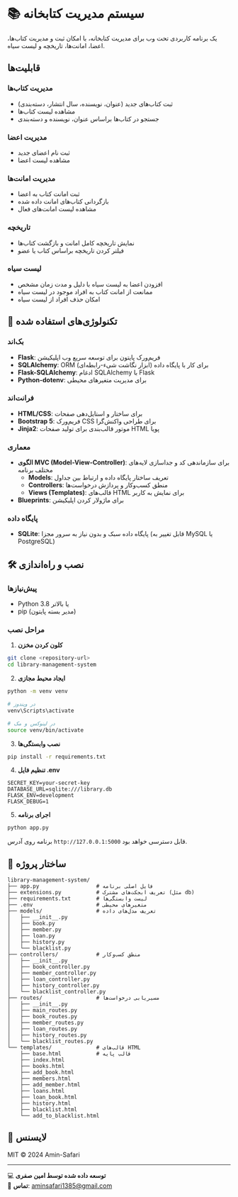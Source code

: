 # 📚 سیستم مدیریت کتابخانه

یک برنامه کاربردی تحت وب برای مدیریت کتابخانه، با امکان ثبت و مدیریت کتاب‌ها، اعضا، امانت‌ها، تاریخچه و لیست سیاه.

## قابلیت‌ها

### مدیریت کتاب‌ها
- ثبت کتاب‌های جدید (عنوان، نویسنده، سال انتشار، دسته‌بندی)
- مشاهده لیست کتاب‌ها
- جستجو در کتاب‌ها براساس عنوان، نویسنده و دسته‌بندی

### مدیریت اعضا
- ثبت نام اعضای جدید
- مشاهده لیست اعضا

### مدیریت امانت‌ها
- ثبت امانت کتاب به اعضا
- بازگردانی کتاب‌های امانت داده شده
- مشاهده لیست امانت‌های فعال

### تاریخچه
- نمایش تاریخچه کامل امانت و بازگشت کتاب‌ها
- فیلتر کردن تاریخچه براساس کتاب یا عضو

### لیست سیاه
- افزودن اعضا به لیست سیاه با دلیل و مدت زمان مشخص
- ممانعت از امانت کتاب به افراد موجود در لیست سیاه
- امکان حذف افراد از لیست سیاه

## 🚀 تکنولوژی‌های استفاده شده

### بک‌اند
- **Flask**: فریم‌ورک پایتون برای توسعه سریع وب اپلیکیشن
- **SQLAlchemy**: ORM (ابزار نگاشت شیء-رابطه‌ای) برای کار با پایگاه داده
- **Flask-SQLAlchemy**: ادغام SQLAlchemy با Flask
- **Python-dotenv**: برای مدیریت متغیرهای محیطی

### فرانت‌اند
- **HTML/CSS**: برای ساختار و استایل‌دهی صفحات
- **Bootstrap 5**: فریم‌ورک CSS برای طراحی واکنش‌گرا
- **Jinja2**: موتور قالب‌بندی برای تولید صفحات HTML پویا

### معماری
- **الگوی MVC (Model-View-Controller)**: برای سازماندهی کد و جداسازی لایه‌های مختلف برنامه
  - **Models**: تعریف ساختار پایگاه داده و ارتباط بین جداول
  - **Controllers**: منطق کسب‌وکار و پردازش درخواست‌ها
  - **Views (Templates)**: قالب‌های HTML برای نمایش به کاربر
- **Blueprints**: برای ماژولار کردن اپلیکیشن

### پایگاه داده
- **SQLite**: پایگاه داده سبک و بدون نیاز به سرور مجزا (قابل تغییر به MySQL یا PostgreSQL)

##  🛠 نصب و راه‌اندازی

### پیش‌نیازها
- Python 3.8 یا بالاتر
- pip (مدیر بسته پایتون)

### مراحل نصب

1. **کلون کردن مخزن**
```bash
git clone <repository-url>
cd library-management-system
```

2. **ایجاد محیط مجازی**
```bash
python -m venv venv

# در ویندوز
venv\Scripts\activate

# در لینوکس و مک
source venv/bin/activate
```

3. **نصب وابستگی‌ها**
```bash
pip install -r requirements.txt
```

4. **تنظیم فایل .env**
```
SECRET_KEY=your-secret-key
DATABASE_URL=sqlite:///library.db
FLASK_ENV=development
FLASK_DEBUG=1
```

5. **اجرای برنامه**
```bash
python app.py
```

برنامه روی آدرس `http://127.0.0.1:5000` قابل دسترسی خواهد بود.

## 📂 ساختار پروژه

```
library-management-system/
├── app.py                  # فایل اصلی برنامه
├── extensions.py           # تعریف ابجکت‌های مشترک (مثل db)
├── requirements.txt        # لیست وابستگی‌ها
├── .env                    # متغیرهای محیطی
├── models/                 # تعریف مدل‌های داده
│   ├── __init__.py
│   ├── book.py
│   ├── member.py
│   ├── loan.py
│   ├── history.py
│   └── blacklist.py
├── controllers/            # منطق کسب‌وکار
│   ├── __init__.py
│   ├── book_controller.py
│   ├── member_controller.py
│   ├── loan_controller.py
│   ├── history_controller.py
│   └── blacklist_controller.py
├── routes/                 # مسیریابی درخواست‌ها
│   ├── __init__.py
│   ├── main_routes.py
│   ├── book_routes.py
│   ├── member_routes.py
│   ├── loan_routes.py
│   ├── history_routes.py
│   └── blacklist_routes.py
└── templates/              # قالب‌های HTML
    ├── base.html           # قالب پایه
    ├── index.html
    ├── books.html
    ├── add_book.html
    ├── members.html
    ├── add_member.html
    ├── loans.html
    ├── loan_book.html
    ├── history.html
    ├── blacklist.html
    └── add_to_blacklist.html
```

## 📜 لایسنس

MIT © 2024 Amin-Safari

---

💻 **توسعه داده شده توسط امین صفری**  
📧 **تماس**: aminsafari1385@gmail.com
